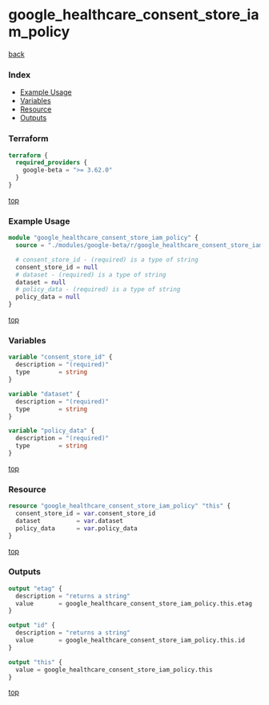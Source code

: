 # google_healthcare_consent_store_iam_policy

[back](../google-beta.md)

### Index

- [Example Usage](#example-usage)
- [Variables](#variables)
- [Resource](#resource)
- [Outputs](#outputs)

### Terraform

```terraform
terraform {
  required_providers {
    google-beta = ">= 3.62.0"
  }
}
```

[top](#index)

### Example Usage

```terraform
module "google_healthcare_consent_store_iam_policy" {
  source = "./modules/google-beta/r/google_healthcare_consent_store_iam_policy"

  # consent_store_id - (required) is a type of string
  consent_store_id = null
  # dataset - (required) is a type of string
  dataset = null
  # policy_data - (required) is a type of string
  policy_data = null
}
```

[top](#index)

### Variables

```terraform
variable "consent_store_id" {
  description = "(required)"
  type        = string
}

variable "dataset" {
  description = "(required)"
  type        = string
}

variable "policy_data" {
  description = "(required)"
  type        = string
}
```

[top](#index)

### Resource

```terraform
resource "google_healthcare_consent_store_iam_policy" "this" {
  consent_store_id = var.consent_store_id
  dataset          = var.dataset
  policy_data      = var.policy_data
}
```

[top](#index)

### Outputs

```terraform
output "etag" {
  description = "returns a string"
  value       = google_healthcare_consent_store_iam_policy.this.etag
}

output "id" {
  description = "returns a string"
  value       = google_healthcare_consent_store_iam_policy.this.id
}

output "this" {
  value = google_healthcare_consent_store_iam_policy.this
}
```

[top](#index)